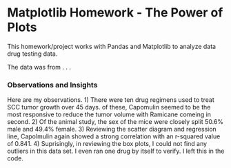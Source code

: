 # Matplotlib Homework - The Power of Plots

This homework/project works with Pandas and Matplotlib to analyze data drug testing data.

The data was from . . .

### Observations and Insights

Here are my observations. 1) There were ten drug regimens used to treat SCC tumor growth over 45 days. of these, Capomulin seemed to be the most responsive to reduce the tumor volume with Ramicane comeing in second. 2) Of the animal study, the sex of the mice were closely split 50.6% male and 49.4% female. 3) Reviewing the scatter diagram and regression line, Capolmulin again showed a strong correlation with an r-squared value of 0.841. 4) Suprisingly, in reviewing the box plots, I could not find any outliers in this data set. I even ran one drug by itself to verify. I left this in the code.